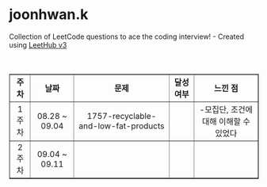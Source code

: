 # joonhwan.k
Collection of LeetCode questions to ace the coding interview! - Created using [LeetHub v3](https://github.com/raphaelheinz/LeetHub-3.0)
<br><br><br>

<table align="center" border="1">
  <tr align="center">
    <td><b>주차</b></td>
    <td><b>날짜</b></td>
    <td><b>문제</b></td>
    <td><b>달성 여부</b></td>
    <td><b>느낀 점</b></td>
  </tr>
  <tr align="center">
    <td>1주차</td>
    <td>08.28 ~ 09.04</td>
    <td>1757-recyclable-and-low-fat-products</td>
    <td></td>
    <td>-모집단, 조건에 대해 이해할 수 있었다</td>
  </tr>
  <tr align="center">
    <td>2주차</td>
    <td>09.04 ~ 09.11</td>
    <td></td>
    <td></td>
    <td></td>
  </tr>
